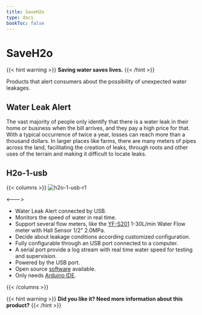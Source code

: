 ```yaml
---
title: SaveH2o
type: docs
bookToc: false
---
```


# SaveH2o

{{< hint warning >}}
**Saving water saves lives.**
{{< /hint >}}

Products that alert consumers about the possibility of unexpected water leakages.

## Water Leak Alert

The vast majority of people only identify that there is a water leak in their home or business when the bill arrives, and they pay a high price for that. With a typical occurrence of twice a year, losses can reach more than a thousand dollars. In larger places like farms, there are many meters of pipes across the land, facilitating the creation of leaks, through roots and other uses of the terrain and making it difficult to locate leaks.


## H2o-1-usb

{{< columns >}}
![h2o-1-usb-r1](https://user-images.githubusercontent.com/86032/93647669-52c6b980-f9df-11ea-9592-127e746933c8.jpg)

<--->
- Water Leak Alert connected by USB.
- Monitors the speed of water in real time.
- Support several flow meters, like the [YF-S201](https://www.aliexpress.com/item/32958118358.html) 1-30L/min Water Flow meter with Hall Sensor 1/2" 2.0MPa.
- Decide about leakage conditions according customized configuration.
- Fully configurable through an USB port connected to a computer.
- A serial port provide a log stream with real time water speed for testing and supervision.
- Powered by the USB port.
- Open source [software](https://github.com/SaveH2o/arduino) available.
- Only needs [Arduino IDE](https://www.arduino.cc/en/Main/Software).

{{< /columns >}}

{{< hint warning >}}
**Did you like it? Need more information about this product?**
{{< /hint >}}
